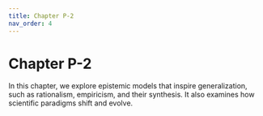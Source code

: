 ```yaml
---
title: Chapter P-2
nav_order: 4
---
```


# Chapter P-2

In this chapter, we explore epistemic models that inspire generalization, such as rationalism, empiricism, and their synthesis. It also examines how scientific paradigms shift and evolve.

